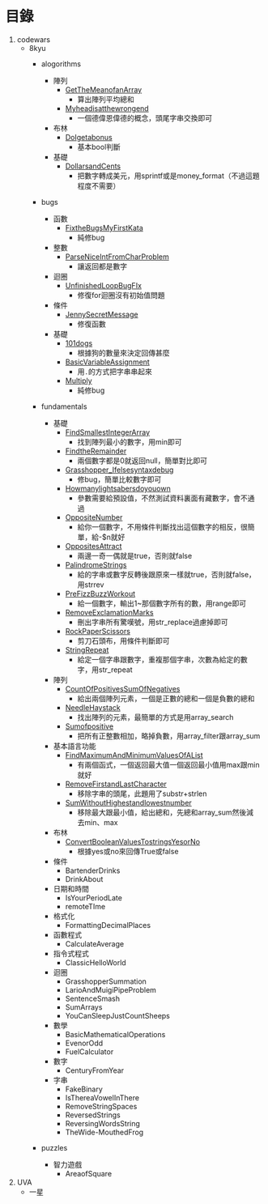 # 目錄

1. codewars
    - 8kyu
        - alogorithms
            - 陣列
                - [GetTheMeanofanArray](https://github.com/freedom5566/All-embracing/tree/master/%E8%A7%A3%E9%A1%8C/codewars/8kyu/algorithms/array%E9%99%A3%E5%88%97/GetTheMeanofanArray)
                    - 算出陣列平均總和
                - [Myheadisatthewrongend](https://github.com/freedom5566/All-embracing/tree/master/%E8%A7%A3%E9%A1%8C/codewars/8kyu/algorithms/array%E9%99%A3%E5%88%97/Myheadisatthewrongend)
                    - 一個德偉恩偉德的概念，頭尾字串交換即可
            - 布林
                - [DoIgetabonus](https://github.com/freedom5566/All-embracing/tree/master/%E8%A7%A3%E9%A1%8C/codewars/8kyu/algorithms/booleans%E5%B8%83%E6%9E%97/DoIgetabonus)
                    - 基本bool判斷
            - 基礎
                - [DollarsandCents](https://github.com/freedom5566/All-embracing/tree/master/%E8%A7%A3%E9%A1%8C/codewars/8kyu/algorithms/%E5%9F%BA%E7%A4%8E/DollarsandCents)
                    - 把數字轉成美元，用sprintf或是money_format（不過這題程度不需要）
        - bugs
            - 函數
                - [FixtheBugsMyFirstKata](https://github.com/freedom5566/All-embracing/tree/master/%E8%A7%A3%E9%A1%8C/codewars/8kyu/bugs/function%E5%87%BD%E6%95%B8/FixtheBugsMyFirstKata)
                    - 純修bug
            - 整數
                - [ParseNiceIntFromCharProblem](https://github.com/freedom5566/All-embracing/tree/master/%E8%A7%A3%E9%A1%8C/codewars/8kyu/bugs/integer%E6%95%B4%E6%95%B8/ParseNiceIntFromCharProblem)
                    - 讓返回都是數字
            - 迴圈
                - [UnfinishedLoopBugFIx](https://github.com/freedom5566/All-embracing/tree/master/%E8%A7%A3%E9%A1%8C/codewars/8kyu/bugs/loops%E8%BF%B4%E5%9C%88/UnfinishedLoopBugFIx)
                    - 修復for迴圈沒有初始值問題 
            - 條件
                - [JennySecretMessage](https://github.com/freedom5566/All-embracing/tree/master/%E8%A7%A3%E9%A1%8C/codewars/8kyu/bugs/conditionalStatement%E6%A2%9D%E4%BB%B6/JennySecretMessage)
                    - 修復函數
            - 基礎
                - [101dogs](https://github.com/freedom5566/All-embracing/tree/master/%E8%A7%A3%E9%A1%8C/codewars/8kyu/bugs/%E5%9F%BA%E7%A4%8E/101dogs)
                    - 根據狗的數量來決定回傳甚麼
                - [BasicVariableAssignment](https://github.com/freedom5566/All-embracing/tree/master/%E8%A7%A3%E9%A1%8C/codewars/8kyu/bugs/%E5%9F%BA%E7%A4%8E/BasicVariableAssignment)
                    - 用`.`的方式把字串串起來
                - [Multiply](https://github.com/freedom5566/All-embracing/tree/master/%E8%A7%A3%E9%A1%8C/codewars/8kyu/bugs/%E5%9F%BA%E7%A4%8E/Multiply)
                    - 純修bug
        - fundamentals
            - 基礎
                - [FindSmallestIntegerArray](https://github.com/freedom5566/All-embracing/tree/master/%E8%A7%A3%E9%A1%8C/codewars/8kyu/fundamentals/%E5%9F%BA%E7%A4%8E/FindSmallestIntegerArray) 
                    - 找到陣列最小的數字，用min即可
                - [FindtheRemainder](https://github.com/freedom5566/All-embracing/tree/master/%E8%A7%A3%E9%A1%8C/codewars/8kyu/fundamentals/%E5%9F%BA%E7%A4%8E/FindtheRemainder)
                    - 兩個數字都是0就返回null，簡單對比即可
                - [Grasshopper_Ifelsesyntaxdebug](https://github.com/freedom5566/All-embracing/tree/master/%E8%A7%A3%E9%A1%8C/codewars/8kyu/fundamentals/%E5%9F%BA%E7%A4%8E/Grasshopper_Ifelsesyntaxdebug)
                    - 修bug，簡單比較數字即可
                - [Howmanylightsabersdoyouown](https://github.com/freedom5566/All-embracing/tree/master/%E8%A7%A3%E9%A1%8C/codewars/8kyu/fundamentals/%E5%9F%BA%E7%A4%8E/Howmanylightsabersdoyouown)
                    - 參數需要給預設值，不然測試資料裏面有藏數字，會不通過
                - [OppositeNumber](https://github.com/freedom5566/All-embracing/tree/master/%E8%A7%A3%E9%A1%8C/codewars/8kyu/fundamentals/%E5%9F%BA%E7%A4%8E/OppositeNumber)
                    - 給你一個數字，不用條件判斷找出這個數字的相反，很簡單，給-$n就好
                - [OppositesAttract](https://github.com/freedom5566/All-embracing/tree/master/%E8%A7%A3%E9%A1%8C/codewars/8kyu/fundamentals/%E5%9F%BA%E7%A4%8E/OppositesAttract)
                    - 兩邊一奇一偶就是true，否則就false
                - [PalindromeStrings](https://github.com/freedom5566/All-embracing/tree/master/%E8%A7%A3%E9%A1%8C/codewars/8kyu/fundamentals/%E5%9F%BA%E7%A4%8E/PalindromeStrings)
                    - 給的字串或數字反轉後跟原來一樣就true，否則就false，用strrev
                - [PreFizzBuzzWorkout](https://github.com/freedom5566/All-embracing/tree/master/%E8%A7%A3%E9%A1%8C/codewars/8kyu/fundamentals/%E5%9F%BA%E7%A4%8E/PreFizzBuzzWorkout)
                    - 給一個數字，輸出1~那個數字所有的數，用range即可
                - [RemoveExclamationMarks](https://github.com/freedom5566/All-embracing/tree/master/%E8%A7%A3%E9%A1%8C/codewars/8kyu/fundamentals/%E5%9F%BA%E7%A4%8E/RemoveExclamationMarks)
                    - 刪出字串所有驚嘆號，用str_replace過慮掉即可
                - [RockPaperScissors](https://github.com/freedom5566/All-embracing/tree/master/%E8%A7%A3%E9%A1%8C/codewars/8kyu/fundamentals/%E5%9F%BA%E7%A4%8E/RockPaperScissors)
                    - 剪刀石頭布，用條件判斷即可
                - [StringRepeat](https://github.com/freedom5566/All-embracing/tree/master/%E8%A7%A3%E9%A1%8C/codewars/8kyu/fundamentals/%E5%9F%BA%E7%A4%8E/StringRepeat)
                    - 給定一個字串跟數字，重複那個字串，次數為給定的數字，用str_repeat
            - 陣列
                - [CountOfPositivesSumOfNegatives](https://github.com/freedom5566/All-embracing/tree/master/%E8%A7%A3%E9%A1%8C/codewars/8kyu/fundamentals/arrays%E9%99%A3%E5%88%97/CountOfPositivesSumOfNegatives)
                    - 給出兩個陣列元素，一個是正數的總和一個是負數的總和
                - [NeedleHaystack](https://github.com/freedom5566/All-embracing/tree/master/%E8%A7%A3%E9%A1%8C/codewars/8kyu/fundamentals/arrays%E9%99%A3%E5%88%97/NeedleHaystack)
                    - 找出陣列的元素，最簡單的方式是用array_search
                - [Sumofpositive](https://github.com/freedom5566/All-embracing/tree/master/%E8%A7%A3%E9%A1%8C/codewars/8kyu/fundamentals/arrays%E9%99%A3%E5%88%97/Sumofpositive)
                    - 把所有正整數相加，略掉負數，用array_filter跟array_sum
            - 基本語言功能
                - [FindMaximumAndMinimumValuesOfAList](https://github.com/freedom5566/All-embracing/tree/master/%E8%A7%A3%E9%A1%8C/codewars/8kyu/fundamentals/BasicLanguageFeatures%E5%9F%BA%E6%9C%AC%E8%AA%9E%E8%A8%80%E5%8A%9F%E8%83%BD/FindMaximumAndMinimumValuesOfAList)
                    - 有兩個函式，一個返回最大值一個返回最小值用max跟min就好
                - [RemoveFirstandLastCharacter](https://github.com/freedom5566/All-embracing/tree/master/%E8%A7%A3%E9%A1%8C/codewars/8kyu/fundamentals/BasicLanguageFeatures%E5%9F%BA%E6%9C%AC%E8%AA%9E%E8%A8%80%E5%8A%9F%E8%83%BD/RemoveFirstandLastCharacter)
                    - 移除字串的頭尾，此題用了substr+strlen
                - [SumWithoutHighestandlowestnumber](https://github.com/freedom5566/All-embracing/tree/master/%E8%A7%A3%E9%A1%8C/codewars/8kyu/fundamentals/BasicLanguageFeatures%E5%9F%BA%E6%9C%AC%E8%AA%9E%E8%A8%80%E5%8A%9F%E8%83%BD/SumWithoutHighestandlowestnumber)
                    - 移除最大跟最小值，給出總和，先總和array_sum然後減去min、max
            - 布林
                - [ConvertBooleanValuesTostringsYesorNo](https://github.com/freedom5566/All-embracing/tree/master/%E8%A7%A3%E9%A1%8C/codewars/8kyu/fundamentals/booleans%E5%B8%83%E6%9E%97/ConvertBooleanValuesTostringsYesorNo)
                    - 根據yes或no來回傳True或false
            - 條件
                - BartenderDrinks
                - DrinkAbout
            - 日期和時間
                - IsYourPeriodLate
                - remoteTIme
            - 格式化
                - FormattingDecimalPlaces
            - 函數程式
                - CalculateAverage
            - 指令式程式
                - ClassicHelloWorld
            - 迴圈
                - GrasshopperSummation
                - LarioAndMuigiPipeProblem
                - SentenceSmash
                - SumArrays
                - YouCanSleepJustCountSheeps
            - 數學
                - BasicMathematicalOperations
                - EvenorOdd
                - FuelCalculator
            - 數字
                - CenturyFromYear
            - 字串
                - FakeBinary
                - IsThereaVowelInThere
                - RemoveStringSpaces
                - ReversedStrings
                - ReversingWordsString
                - TheWide-MouthedFrog
             
            
        - puzzles
            - 智力遊戲
                - AreaofSquare
2. UVA
    - 一星
